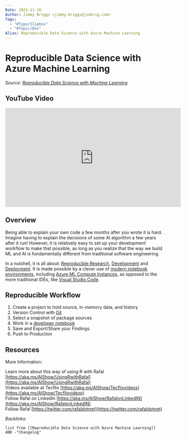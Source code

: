 ```yaml
---
Date: 2021-11-16
Author: Jimmy Briggs <jimmy.briggs@jimbrig.com>
Tags:
  - "#Type/Slipbox"
  - "#Topic/Dev"
Alias: Reproducible Data Science with Azure Machine Learning
---
```


# Reproducible Data Science with Azure Machine Learning

*Source: [Reproducible Data Science with Machine Learning](https://www.youtube.com/watch?v=NyWOfYKScUk)*

## YouTube Video

<iframe width="560" height="315" src="https://www.youtube.com/embed/NyWOfYKScUk" title="YouTube video player" frameborder="0" allow="accelerometer; autoplay; clipboard-write; encrypted-media; gyroscope; picture-in-picture" allowfullscreen></iframe>

## Overview

Being able to explain your own code a few months after you wrote it is hard. Imagine having to explain the decisions of some AI algorithm a few years after it run! However, it is relatively easy to set up your development workflow to make that possible, as long as you realize that the way we build ML and AI is fundamentally different from traditional software engineering. 

In a nutshell, it is all about: [Reproducible Research](Reproducible%20Research.md), [Development](../MOCs/Development.md) and [Deployment](Deployment.md). It is made possible by a clever use of [modern notebook environments](modern%20notebook%20environments.md), including [Azure ML Compute Instances](Azure%20ML%20Compute%20Instances.md), as opposed to the more traditional IDEs, like [Visual Studio Code](Visual%20Studio%20Code.md). 

## Reproducible Workflow

1. Create a project to hold source, in-memory data, and history
1. Version Control with [Git](Git.md)
1. Select a snapshot of package sources
1. Work in a [developer notebook](Developer%20Notebooks.md)
1. Save and Export/Share your Findings
1. Push to Production

## Resources

More Information:

Learn more about this way of using R with Rafal [https://aka.ms/AIShow/UsingRwithRafal](https://aka.ms/AIShow/UsingRwithRafal)  
Videos available at Tecflix [https://aka.ms/AIShow/Tecflixvideos](https://aka.ms/AIShow/Tecflixvideos)  
Follow Rafal on LinkedIn [https://aka.ms/AIShow/RafalonLinkedIN](https://aka.ms/AIShow/RafalonLinkedIN)  
Follow Rafal [https://twitter.com/rafaldotnet](https://twitter.com/rafaldotnet)

*Backlinks:*

````dataview
list from [[Reproducible Data Science with Azure Machine Learning]] AND -"Changelog"
````
